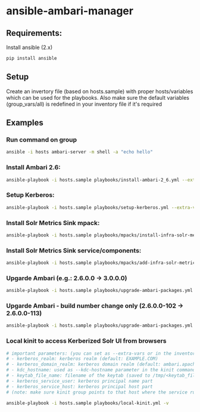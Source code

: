 # ansible-ambari-manager

## Requirements:

Install ansible (2.x) 
```bash
pip install ansible
```
## Setup

Create an invertory file (based on hosts.sample) with proper hosts/variables which can be used for the playbooks.
Also make sure the default variables (group_vars/all) is redefined in your inventory file if it's required

## Examples

### Run command on group
```bash
ansible -i hosts ambari-server -m shell -a "echo hello"
```

### Install Ambari 2.6:
```bash
ansible-playbook -i hosts.sample playbooks/install-ambari-2_6.yml --extra-vars "ambari_build_number=103"
```

### Setup Kerberos:
```bash
ansible-playbook -i hosts.sample playbooks/setup-kerberos.yml --extra-vars "kerberos_domain_realm=ambari.apache.org"
```

### Install Solr Metrics Sink mpack:
```bash
ansible-playbook -i hosts.sample playbooks/mpacks/install-infra-solr-metrics-mpack.yml
```

### Install Solr Metrics Sink service/components:
```bash
ansible-playbook -i hosts.sample playbooks/mpacks/add-infra-solr-metrics-mpack.yml
```

### Upgarde Ambari (e.g.: 2.6.0.0 -> 3.0.0.0)
```bash
ansible-playbook -i hosts.sample playbooks/upgrade-ambari-packages.yml -v --extra-vars "ambari_base_url=http://s3.amazonaws.com/dev.hortonworks.com/ambari/centos6/3.x/BUILDS/3.0.0.0-1116 ambari_version=3.0.0.0 ambari_build_number=1116"
```

### Upgarde Ambari - build number change only (2.6.0.0-102 -> 2.6.0.0-113)
```bash
ansible-playbook -i hosts.sample playbooks/upgrade-ambari-packages.yml -v --extra-vars "ambari_base_url=http://s3.amazonaws.com/dev.hortonworks.com/ambari/centos6/2.x/BUILDS/2.6.0.0-113 ambari_version=2.6.0.0 ambari_build_number=113 skip_ambari_server_upgrade=True"
```
### Local kinit to access Kerberized Solr UI from browsers
```bash
# important parameters: (you can set as --extra-vars or in the inventory file)
# - kerberos_realm: kerberos realm (default: EXAMPLE.COM)
# - kerberos_domain_realm: kerberos domain realm (default: ambari.apache.org)
# - kdc_hostname: used as --kdc-hostname parameter in the kinit command
# - keytab_file_name: filename of the keytab (saved to /tmp/<keytab_file_name>)
# - kerberos_service_user: kerberos principal name part
# - kerberos_service_host: kerberos principal host part
# (note: make sure kinit group points to that host where the service running)

ansible-playbook -i hosts.sample playbooks/local-kinit.yml -v
```
